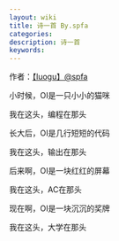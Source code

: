 ```yaml
---
layout: wiki
title: 诗一首 By.spfa
categories: 
description: 诗一首
keywords: 
---
```

作者：[【luogu】@spfa](https://www.luogu.org/space/show?uid=17850)

小时候，OI是一只小小的猫咪

我在这头，编程在那头

长大后，OI是几行短短的代码

我在这头，输出在那头

后来啊，OI是一块红红的屏幕

我在这头，AC在那头

现在啊，OI是一块沉沉的奖牌

我在这头，大学在那头